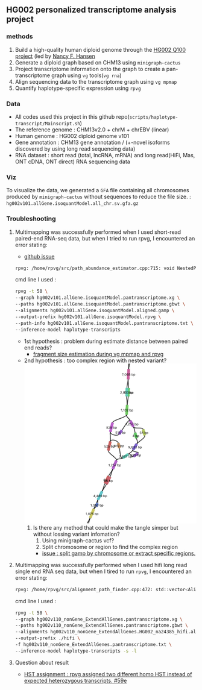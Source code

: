## HG002 personalized transcriptome analysis project 


### methods
1. Build a high-quality human diploid genome through the  [HG002 Q100 project](https://github.com/marbl/HG002) (led by [Nancy F. Hansen](https://github.com/nhansen)
2. Generate a diploid graph based on CHM13 using  `minigraph-cactus`
3. Project transcriptome information onto the graph to create a pan-transcriptome graph using `vg` tools(`vg rna`)
4. Align sequencing data to the transcriptome graph using `vg mpmap`
5. Quantify haplotype-specific expression using `rpvg`

### Data
* All codes used this project in this github repo(`scripts/haplotype-transcript/Mainscript.sh`)
* The reference genome : CHM13v2.0 + chrM + chrEBV (linear)
* Human genome : HG002 diploid genome v101
* Gene annotation : CHM13 gene annotation / (+-novel isoforms discovered by using long read sequencing data)
* RNA dataset : short read (total, lncRNA, mRNA) and long read(HiFi, Mas, ONT cDNA, ONT direct) RNA sequencing data

### Viz
To visualize the data, we generated a `GFA` file containing all chromosomes produced by `minigraph-cactus` without sequences to reduce the file size. : `hg002v101.allGene.isoquantModel.all_chr.sv.gfa.gz`

### Troubleshooting
1. Multimapping was successfully performed when I used short-read paired-end RNA-seq data, but when I tried to run rpvg, I encountered an error stating:
   * [github issue](https://github.com/jonassibbesen/rpvg/issues/63)
    ```bash
    rpvg: /home/rpvg/src/path_abundance_estimator.cpp:715: void NestedPathAbundanceEstimator::inferPathSubsetAbundance(PathClusterEstimates*, const std::vector<ReadPathProbabilities>&, std::mt19937*, const spp::sparse_hash_map<std::vector<unsigned int>, double>&) const: Assertion `path_group.second.size() <= group_size' failed.
    ```
    cmd line I used : 
    ```bash
    rpvg -t 50 \
    --graph hg002v101.allGene.isoquantModel.pantranscriptome.xg \
    --paths hg002v101.allGene.isoquantModel.pantranscriptome.gbwt \
    --alignments hg002v101.allGene.isoquantModel.aligned.gamp \
    --output-prefix hg002v101.allGene.isoquantModel.rpvg \
    --path-info hg002v101.allGene.isoquantModel.pantranscriptome.txt \
    --inference-model haplotype-transcripts
    ```
    * 1st hypothesis : problem during estimate distance between paired end reads?
      * [fragment size estimation during vg mpmap and rpvg](https://www.biostars.org/p/9603638/)
    * 2nd hypothesis : too complex region with nested variant?
      ![graph](hg002.complex.graph.png)
       1. Is there any method that could make the tangle simper but without lossing variant infomation?
          1. Using minigraph-cactus vcf?
          2. Split chromosome or region to find the complex region
          * [issue : split gamp by chromosome or extract specific regions.](https://www.biostars.org/p/9605059/)

2. Multimapping was successfully performed when I used hifi long read single end RNA seq data, but when I tired to run `rpvg`, I encountered an error stating:
   ```bash
   rpvg: /home/rpvg/src/alignment_path_finder.cpp:472: std::vector<AlignmentSearchPath> AlignmentPathFinder<AlignmentType>::extendAlignmentSearchPath(const AlignmentSearchPath&, const vg::MultipathAlignment&) const [with AlignmentType = vg::MultipathAlignment]: Assertion `best_align_score <= optimal_score' failed.
    ```
    cmd line I used :
    ```bash
    rpvg -t 50 \
    --graph hg002v110_nonGene_ExtendAllGenes.pantranscriptome.xg \
    --paths hg002v110_nonGene_ExtendAllGenes.pantranscriptome.gbwt \
    --alignments hg002v110_nonGene_ExtendAllGenes.HG002_na24385_hifi.aligned.gamp \
    --output-prefix ./hifi \
    -f hg002v110_nonGene_ExtendAllGenes.pantranscriptome.txt \
    --inference-model haplotype-transcripts -s -l
    ```
3. Question about result
   * [HST assignment : rpvg assigned two different homo HST instead of expected heterozygous transcripts. #59e](https://github.com/jonassibbesen/rpvg/issues/59)